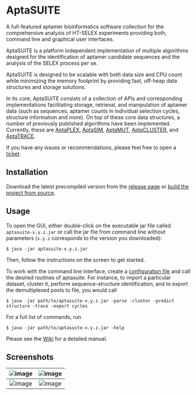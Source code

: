 # AptaSUITE
A full-featured aptamer bioinformatics software collection for the comprehensive analysis of HT-SELEX experiments providing both, command line and graphical user interfaces.

AptaSUITE is a platform independent implementation of multiple algorithms designed for the identification of aptamer candidate sequences and the analysis of the SELEX process per se.

AptaSUITE is designed to be scalable with both data size and CPU count while minimizing the memory footprint by providing fast, off-heap data structures and storage solutions.

In its core, AptaSUITE consists of a collection of APIs and corresponding implementations facilitating storage, retrieval, and manipulation of aptamer data (such as sequences, aptamer counts in individual selection cycles, structure information and more). On top of these core data structures, a number of previously published algorithms have been implemented. Currently, these are [AptaPLEX](https://www.ncbi.nlm.nih.gov/pubmed/27080809), [AptaSIM](https://www.ncbi.nlm.nih.gov/pubmed/25870409), [AptaMUT](https://www.ncbi.nlm.nih.gov/pubmed/25870409), [AptaCLUSTER](https://www.ncbi.nlm.nih.gov/pubmed/25558474), and [AptaTRACE](https://www.ncbi.nlm.nih.gov/pubmed/27467247).

If you have any issues or recommendations, please feel free to open a [ticket](https://github.com/drivenbyentropy/aptasuite/issues).

## Installation
Download the latest precompiled version from the [release page](https://github.com/drivenbyentropy/aptasuite/releases) or [build the project from source](https://github.com/drivenbyentropy/aptasuite/wiki/Compiling-from-source).

## Usage
To open the GUI, either double-click on the executable jar file called ``aptasuite-x.y.z.jar`` or call the jar file from command line without parameters (``x.y.z`` corresponds to the version you downloaded):
```
$ java -jar aptasuite-x.y.z.jar
```
Then, follow the instructions on the screen to get started.

To work with the command line interface, create a [configuration file](https://github.com/drivenbyentropy/aptasuite/wiki/The-configuration-file) and call the desired routines of aptasuite. For instance, to import a particular dataset, cluster it, perform sequence-structure identification, and to export the demultiplexed pools to file, you would call
```
$ java -jar path/to/aptasuite-x.y.z.jar -parse -cluster -predict structure -trace -export cycles
```
For a full list of commands, run
```
$ java -jar path/to/aptasuite-x.y.z.jar -help 
```

Please see the [Wiki](https://github.com/drivenbyentropy/aptasuite/wiki) for a detailed manual.

## Screenshots
![image](https://drivenbyentropy.github.io/images/screnshot2.png)  |  ![image](https://drivenbyentropy.github.io/images/screnshot4.png)
:-------------------------:|:-------------------------:
![image](https://drivenbyentropy.github.io/images/screnshot1.png)  |  ![image](https://drivenbyentropy.github.io/images/screnshot3.png)

